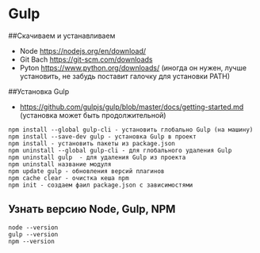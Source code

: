 # Gulp
##Скачиваем и устанавливаем
* Node https://nodejs.org/en/download/
* Git Bach https://git-scm.com/downloads
* Pyton https://www.python.org/downloads/ (иногда он нужен, лучше установить, не забудь поставит галочку для установки PATH)

##Установка Gulp
* https://github.com/gulpjs/gulp/blob/master/docs/getting-started.md (установка может быть продолжительной)
```ch
npm install --global gulp-cli - установить глобально Gulp (на машину)
npm install --save-dev gulp - установка Gulp в проект
npm install	- установить пакеты из package.json
npm uninstall --global gulp-cli	- для глобального удаления Gulp
npm uninstall gulp	- для удаления Gulp из проекта
npm uninstall название модуля
npm update gulp	- обновления версий плагинов
npm cache clear	- очистка кеша npm
npm init - создаем фаил package.json с зависимостями
```
## Узнать версию Node, Gulp, NPM
```ch
node --version
gulp --version
npm --version
```
